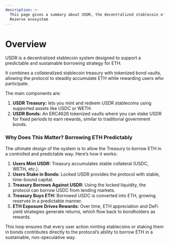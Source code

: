 ```yaml
---
description: >-
  This page gives a summary about USDR, the decentralized stablecoin of the
  Rezerve ecosystem
---
```


# Overview

USDR is a decentralized stablecoin system designed to support a predictable and sustainable borrowing strategy for ETH.

It combines a collateralized stablecoin treasury with tokenized bond vaults, allowing the protocol to steadily accumulate ETH while rewarding users who participate.

The main components are:

1. **USDR Treasury:** lets you mint and redeem USDR stablecoins using supported assets like USDC or WETH.
2. **USDR Bonds:** An ERC4626 tokenized vaults where you can stake USDR for fixed periods to earn rewards, similar to traditional government bonds.

### Why Does This Matter? Borrowing ETH Predictably

The ultimate design of the system is to allow the Treasury to borrow ETH in a controlled and predictable way. Here’s how it works:

1. **Users Mint USDR:** Treasury accumulates stable collateral (USDC, WETH, etc.).
2. **Users Stake in Bonds:** Locked USDR provides the protocol with stable, time-bound capital.
3. **Treasury Borrows Against USDR:** Using the locked liquidity, the protocol can borrow USDC from lending markets.
4. **Treasury Buys ETH:** Borrowed USDC is converted into ETH, growing reserves in a predictable manner.
5. **ETH Exposure Drives Rewards:** Over time, ETH appreciation and DeFi yield strategies generate returns, which flow back to bondholders as rewards.

This loop ensures that every user action minting stablecoins or staking them in bonds contributes directly to the protocol’s ability to borrow ETH in a sustainable, non-speculative way.
